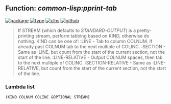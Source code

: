## Function: ***common-lisp:pprint-tab***
[![package](https://img.shields.io/badge/Package-COMMON--LISP-5f9ea0.svg?style=social&colorA=999999)](../) [![type](https://img.shields.io/badge/Type-Function-5f9ea0.svg?style=social&colorA=999999)](../#function) [![clhs](https://img.shields.io/badge/CLHS-PPRINT--TAB-5f9ea0.svg?style=social&colorA=999999)](http://www.lispworks.com/documentation/HyperSpec/Body/f_ppr_ta.htm) [![github](https://img.shields.io/badge/GitHub-View_the_source-5f9ea0.svg?style=social&colorA=999999&logo=github)](https://github.com/sbcl/sbcl/blob/master/src/code/pprint.lisp/) 

> If STREAM (which defaults to *STANDARD-OUTPUT*) is a pretty-printing
> stream, perform tabbing based on KIND, otherwise do nothing. KIND can
> be one of:
> :LINE - Tab to column COLNUM. If already past COLNUM tab to the next
> multiple of COLINC.
> :SECTION - Same as :LINE, but count from the start of the current
> section, not the start of the line.
> :LINE-RELATIVE - Output COLNUM spaces, then tab to the next multiple of
> COLINC.
> :SECTION-RELATIVE - Same as :LINE-RELATIVE, but count from the start
> of the current section, not the start of the line.

### Lambda list
```
(KIND COLNUM COLINC &OPTIONAL STREAM)
```

